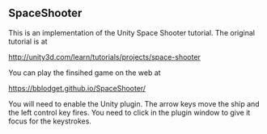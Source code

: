 SpaceShooter
------------

This is an implementation of the Unity Space Shooter 
tutorial.  The original tutorial is at

http://unity3d.com/learn/tutorials/projects/space-shooter

You can play the finsihed game on the web at

https://bblodget.github.io/SpaceShooter/

You will need to enable the Unity plugin.  The arrow keys move the
ship and the left control key fires.  You need to click in the
plugin window to give it focus for the keystrokes.



